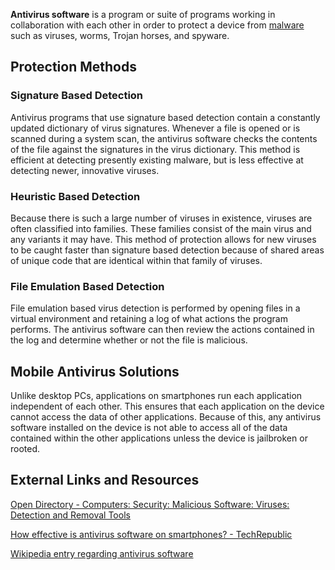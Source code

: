 **Antivirus software** is a program or suite of programs working in
collaboration with each other in order to protect a device from
[malware](malware "wikilink") such as viruses, worms, Trojan horses, and
spyware.

## Protection Methods

### Signature Based Detection

Antivirus programs that use signature based detection contain a
constantly updated dictionary of virus signatures. Whenever a file is
opened or is scanned during a system scan, the antivirus software checks
the contents of the file against the signatures in the virus dictionary.
This method is efficient at detecting presently existing malware, but is
less effective at detecting newer, innovative viruses.

### Heuristic Based Detection

Because there is such a large number of viruses in existence, viruses
are often classified into families. These families consist of the main
virus and any variants it may have. This method of protection allows for
new viruses to be caught faster than signature based detection because
of shared areas of unique code that are identical within that family of
viruses.

### File Emulation Based Detection

File emulation based virus detection is performed by opening files in a
virtual environment and retaining a log of what actions the program
performs. The antivirus software can then review the actions contained
in the log and determine whether or not the file is malicious.

## Mobile Antivirus Solutions

Unlike desktop PCs, applications on smartphones run each application
independent of each other. This ensures that each application on the
device cannot access the data of other applications. Because of this,
any antivirus software installed on the device is not able to access all
of the data contained within the other applications unless the device is
jailbroken or rooted.

## External Links and Resources

[Open Directory - Computers: Security: Malicious Software: Viruses:
Detection and Removal
Tools](http://www.dmoz.org/Computers/Security/Malicious_Software/Viruses/Detection_and_Removal_Tools/)

[How effective is antivirus software on smartphones? -
TechRepublic](http://www.techrepublic.com/blog/security/how-effective-is-antivirus-software-on-smartphones/7629)

[Wikipedia entry regarding antivirus
software](http://en.wikipedia.org/wiki/Antivirus)